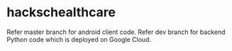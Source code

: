 # hackschealthcare
Refer master branch for android client code.
Refer dev branch for backend Python code which is deployed on Google Cloud.
